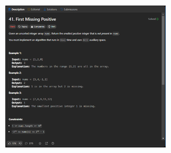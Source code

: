 ![Description image](https://github.com/aessakou/LeetCode/blob/master/HardLevel/FirstMissingPositive/Leetcode3.png)
